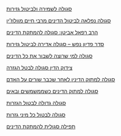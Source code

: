 <div id="more_artc" class="col-md-9 col-sm-9 col-xs-12 item_list">
   <div class="more_articles col-md-4 col-sm-4 col-xs-6 nopadding_left">
      <div class="item">
         <a href="https://www.tehillim-center.co.il/sgula/504">
            <div class="pic_item" style="background-image:url(https://www.tehillim-center.co.il/media/Graphics/Modules/News/Pics/17227.webp);"><span></span></div>
         </a>
         <a href="https://www.tehillim-center.co.il/sgula/504">
            <p>סגולה לשמירה ולביטול גזירות</p>
         </a>
      </div>
      <div class="clr"></div>
   </div>
   <div class="more_articles col-md-4 col-sm-4 col-xs-6 nopadding_left">
      <div class="item">
         <a href="https://www.tehillim-center.co.il/sgula/498">
            <div class="pic_item" style="background-image:url(https://www.tehillim-center.co.il/media/Graphics/Modules/News/Pics/17057.webp);"><span></span></div>
         </a>
         <a href="https://www.tehillim-center.co.il/sgula/498">
            <p>סגולה נפלאה לביטול הדינים מרבי חיים מוולוז’ין</p>
         </a>
      </div>
      <div class="clr"></div>
   </div>
   <div class="more_articles col-md-4 col-sm-4 col-xs-6 nopadding_left">
      <div class="item">
         <a href="https://www.tehillim-center.co.il/sgula/429">
            <div class="pic_item" style="background-image:url(https://www.tehillim-center.co.il/media/Graphics/Modules/News/Pics/15389.png);"><span></span></div>
         </a>
         <a href="https://www.tehillim-center.co.il/sgula/429">
            <p>הרב רפאל אביטן: סגולה להמתקת הדינים</p>
         </a>
      </div>
      <div class="clr"></div>
   </div>
   <div class="more_articles col-md-4 col-sm-4 col-xs-6 nopadding_left">
      <div class="item">
         <a href="https://www.tehillim-center.co.il/sgula/339">
            <div class="pic_item" style="background-image:url(https://www.tehillim-center.co.il/media/Graphics/Modules/News/Pics/14350.webp);"><span></span></div>
         </a>
         <a href="https://www.tehillim-center.co.il/sgula/339">
            <p>סדר פדיון נפש – סגולה אדירה לביטול גזירות</p>
         </a>
      </div>
      <div class="clr"></div>
   </div>
   <div class="more_articles col-md-4 col-sm-4 col-xs-6 nopadding_left">
      <div class="item">
         <a href="https://www.tehillim-center.co.il/sgula/334">
            <div class="pic_item" style="background-image:url(https://www.tehillim-center.co.il/media/Graphics/Modules/News/Pics/14271.webp);"><span></span></div>
         </a>
         <a href="https://www.tehillim-center.co.il/sgula/334">
            <p>סגולה למי שרוצה לשבור את כל הדינים</p>
         </a>
      </div>
      <div class="clr"></div>
   </div>
   <div class="more_articles col-md-4 col-sm-4 col-xs-6 nopadding_left">
      <div class="item">
         <a href="https://www.tehillim-center.co.il/sgula/229">
            <div class="pic_item" style="background-image:url(https://www.tehillim-center.co.il/media/Graphics/Modules/News/Pics/12578.webp);"><span></span></div>
         </a>
         <a href="https://www.tehillim-center.co.il/sgula/229">
            <p>צידוק הדין סגולה לבטל הגזרה</p>
         </a>
      </div>
      <div class="clr"></div>
   </div>
   <div class="more_articles col-md-4 col-sm-4 col-xs-6 nopadding_left">
      <div class="item">
         <a href="https://www.tehillim-center.co.il/sgula/228">
            <div class="pic_item" style="background-image:url(https://www.tehillim-center.co.il/media/Graphics/Modules/News/Pics/12577.webp);"><span></span></div>
         </a>
         <a href="https://www.tehillim-center.co.il/sgula/228">
            <p>סגולה למתוק הדינין לאחר שכבר שורים על האדם</p>
         </a>
      </div>
      <div class="clr"></div>
   </div>
   <div class="more_articles col-md-4 col-sm-4 col-xs-6 nopadding_left">
      <div class="item">
         <a href="https://www.tehillim-center.co.il/sgula/227">
            <div class="pic_item" style="background-image:url(https://www.tehillim-center.co.il/media/Graphics/Modules/News/Pics/12576.webp);"><span></span></div>
         </a>
         <a href="https://www.tehillim-center.co.il/sgula/227">
            <p>סגולה למתוק הדינים כשממשמשים ובאים</p>
         </a>
      </div>
      <div class="clr"></div>
   </div>
   <div class="more_articles col-md-4 col-sm-4 col-xs-6 nopadding_left">
      <div class="item">
         <a href="https://www.tehillim-center.co.il/sgula/225">
            <div class="pic_item" style="background-image:url(https://www.tehillim-center.co.il/media/Graphics/Modules/News/Pics/12574.webp);"><span></span></div>
         </a>
         <a href="https://www.tehillim-center.co.il/sgula/225">
            <p>סגולה גדולה לבטול הגזרות</p>
         </a>
      </div>
      <div class="clr"></div>
   </div>
   <div class="more_articles col-md-4 col-sm-4 col-xs-6 nopadding_left">
      <div class="item">
         <a href="https://www.tehillim-center.co.il/sgula/217">
            <div class="pic_item" style="background-image:url(https://www.tehillim-center.co.il/media/Graphics/Modules/News/Pics/16867.webp);"><span></span></div>
         </a>
         <a href="https://www.tehillim-center.co.il/sgula/217">
            <p>סגולה לבטול כל מיני גזרות</p>
         </a>
      </div>
      <div class="clr"></div>
   </div>
   <div class="more_articles col-md-4 col-sm-4 col-xs-6 nopadding_left">
      <div class="item">
         <a href="https://www.tehillim-center.co.il/sgula/18">
            <div class="pic_item" style="background-image:url(https://www.tehillim-center.co.il/media/Graphics/Modules/News/Pics/10298.webp);"><span></span></div>
         </a>
         <a href="https://www.tehillim-center.co.il/sgula/18">
            <p>תפילה סגולית להמתקת הדינים</p>
         </a>
      </div>
      <div class="clr"></div>
   </div>
</div>
